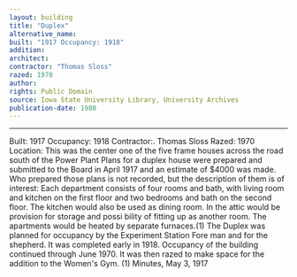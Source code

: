 ```yaml
---
layout: building
title: "Duplex"
alternative_name: 
built: "1917 Occupancy: 1918"
addition:
architect:
contractor: "Thomas Sloss"
razed: 1970
author:
rights: Public Domain
source: Iowa State University Library, University Archives
publication-date: 1980 
---
```

---
Built: 1917 Occupancy: 1918 Contractor:. Thomas Sloss Razed: 1970 
Location: This was the center one of the five frame houses across the road south of the Power Plant 
Plans for a duplex house were prepared and submitted to the Board in April 1917 and an estimate of $4000 was made. Who prepared those plans is not recorded, but the description of them is of interest: 
Each department consists of four rooms and bath, with living room and kitchen on the first floor and two bedrooms and bath on the second floor. The kitchen would also be used as dining room. In the attic would be provision for storage and possi bility of fitting up as another room. The apartments would be heated by separate furnaces.(1) 
The Duplex was planned for occupancy by the Experiment Station Fore man and for the shepherd. It was completed early in 1918. 
Occupancy of the building continued through June 1970. It was then razed to make space for the addition to the Women's Gym. 
(1) Minutes, May 3, 1917